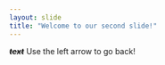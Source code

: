 ```yaml
---
layout: slide
title: "Welcome to our second slide!"
---
```

~~__*text*__~~
Use the left arrow to go back!
